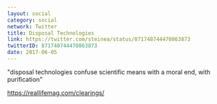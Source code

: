 ```yaml
---
layout: social
category: social
network: Twitter
title: Disposal Technologies
link: https://twitter.com/steinea/status/871748744470863873
twitterID: 871748744470863873
date: 2017-06-05
---
```


"disposal technologies confuse scientific means with a moral end, with purification"

<https://reallifemag.com/clearings/>
